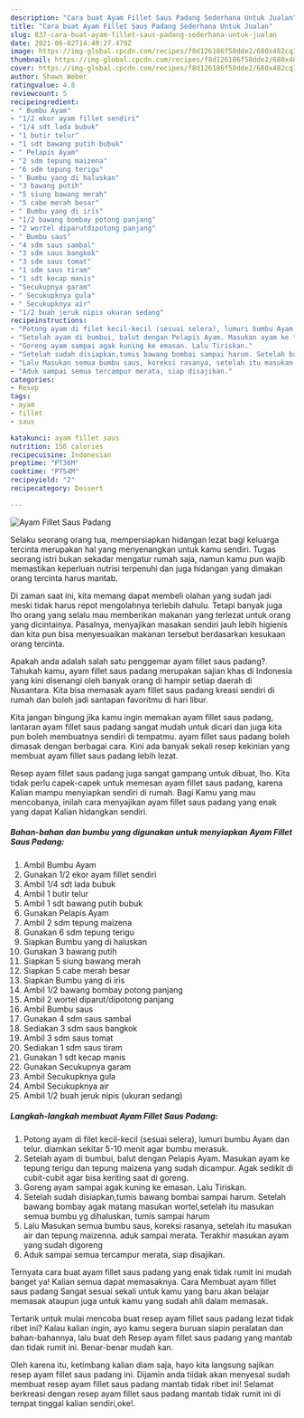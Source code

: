 ```yaml
---
description: "Cara buat Ayam Fillet Saus Padang Sederhana Untuk Jualan"
title: "Cara buat Ayam Fillet Saus Padang Sederhana Untuk Jualan"
slug: 837-cara-buat-ayam-fillet-saus-padang-sederhana-untuk-jualan
date: 2021-06-02T14:49:27.479Z
image: https://img-global.cpcdn.com/recipes/f8d126186f58dde2/680x482cq70/ayam-fillet-saus-padang-foto-resep-utama.jpg
thumbnail: https://img-global.cpcdn.com/recipes/f8d126186f58dde2/680x482cq70/ayam-fillet-saus-padang-foto-resep-utama.jpg
cover: https://img-global.cpcdn.com/recipes/f8d126186f58dde2/680x482cq70/ayam-fillet-saus-padang-foto-resep-utama.jpg
author: Shawn Weber
ratingvalue: 4.8
reviewcount: 5
recipeingredient:
- " Bumbu Ayam"
- "1/2 ekor ayam fillet sendiri"
- "1/4 sdt lada bubuk"
- "1 butir telur"
- "1 sdt bawang putih bubuk"
- " Pelapis Ayam"
- "2 sdm tepung maizena"
- "6 sdm tepung terigu"
- " Bumbu yang di haluskan"
- "3 bawang putih"
- "5 siung bawang merah"
- "5 cabe merah besar"
- " Bumbu yang di iris"
- "1/2 bawang bombay potong panjang"
- "2 wortel diparutdipotong panjang"
- " Bumbu saus"
- "4 sdm saus sambal"
- "3 sdm saus bangkok"
- "3 sdm saus tomat"
- "1 sdm saus tiram"
- "1 sdt kecap manis"
- "Secukupnya garam"
- " Secukupknya gula"
- " Secukupknya air"
- "1/2 buah jeruk nipis ukuran sedang"
recipeinstructions:
- "Potong ayam di filet kecil-kecil (sesuai selera), lumuri bumbu Ayam dan telur. diamkan sekitar 5-10 menit agar bumbu merasuk."
- "Setelah ayam di bumbui, balut dengan Pelapis Ayam. Masukan ayam ke tepung terigu dan tepung maizena yang sudah dicampur. Agak sedikit di cubit-cubit agar bisa keriting saat di goreng."
- "Goreng ayam sampai agak kuning ke emasan. Lalu Tiriskan."
- "Setelah sudah disiapkan,tumis bawang bombai sampai harum. Setelah bawang bombay agak matang masukan wortel,setelah itu masukan semua bumbu yg dihaluskan, tumis sampai harum"
- "Lalu Masukan semua bumbu saus, koreksi rasanya, setelah itu masukan air dan tepung maizenna. aduk sampai merata. Terakhir masukan ayam yang sudah digoreng"
- "Aduk sampai semua tercampur merata, siap disajikan."
categories:
- Resep
tags:
- ayam
- fillet
- saus

katakunci: ayam fillet saus 
nutrition: 156 calories
recipecuisine: Indonesian
preptime: "PT36M"
cooktime: "PT54M"
recipeyield: "2"
recipecategory: Dessert

---
```



![Ayam Fillet Saus Padang](https://img-global.cpcdn.com/recipes/f8d126186f58dde2/680x482cq70/ayam-fillet-saus-padang-foto-resep-utama.jpg)

Selaku seorang orang tua, mempersiapkan hidangan lezat bagi keluarga tercinta merupakan hal yang menyenangkan untuk kamu sendiri. Tugas seorang istri bukan sekadar mengatur rumah saja, namun kamu pun wajib memastikan keperluan nutrisi terpenuhi dan juga hidangan yang dimakan orang tercinta harus mantab.

Di zaman  saat ini, kita memang dapat membeli olahan yang sudah jadi meski tidak harus repot mengolahnya terlebih dahulu. Tetapi banyak juga lho orang yang selalu mau memberikan makanan yang terlezat untuk orang yang dicintainya. Pasalnya, menyajikan masakan sendiri jauh lebih higienis dan kita pun bisa menyesuaikan makanan tersebut berdasarkan kesukaan orang tercinta. 



Apakah anda adalah salah satu penggemar ayam fillet saus padang?. Tahukah kamu, ayam fillet saus padang merupakan sajian khas di Indonesia yang kini disenangi oleh banyak orang di hampir setiap daerah di Nusantara. Kita bisa memasak ayam fillet saus padang kreasi sendiri di rumah dan boleh jadi santapan favoritmu di hari libur.

Kita jangan bingung jika kamu ingin memakan ayam fillet saus padang, lantaran ayam fillet saus padang sangat mudah untuk dicari dan juga kita pun boleh membuatnya sendiri di tempatmu. ayam fillet saus padang boleh dimasak dengan berbagai cara. Kini ada banyak sekali resep kekinian yang membuat ayam fillet saus padang lebih lezat.

Resep ayam fillet saus padang juga sangat gampang untuk dibuat, lho. Kita tidak perlu capek-capek untuk memesan ayam fillet saus padang, karena Kalian mampu menyiapkan sendiri di rumah. Bagi Kamu yang mau mencobanya, inilah cara menyajikan ayam fillet saus padang yang enak yang dapat Kalian hidangkan sendiri.

<!--inarticleads1-->

##### Bahan-bahan dan bumbu yang digunakan untuk menyiapkan Ayam Fillet Saus Padang:

1. Ambil  Bumbu Ayam
1. Gunakan 1/2 ekor ayam fillet sendiri
1. Ambil 1/4 sdt lada bubuk
1. Ambil 1 butir telur
1. Ambil 1 sdt bawang putih bubuk
1. Gunakan  Pelapis Ayam
1. Ambil 2 sdm tepung maizena
1. Gunakan 6 sdm tepung terigu
1. Siapkan  Bumbu yang di haluskan
1. Gunakan 3 bawang putih
1. Siapkan 5 siung bawang merah
1. Siapkan 5 cabe merah besar
1. Siapkan  Bumbu yang di iris
1. Ambil 1/2 bawang bombay potong panjang
1. Ambil 2 wortel diparut/dipotong panjang
1. Ambil  Bumbu saus
1. Gunakan 4 sdm saus sambal
1. Sediakan 3 sdm saus bangkok
1. Ambil 3 sdm saus tomat
1. Sediakan 1 sdm saus tiram
1. Gunakan 1 sdt kecap manis
1. Gunakan Secukupnya garam
1. Ambil  Secukupknya gula
1. Ambil  Secukupknya air
1. Ambil 1/2 buah jeruk nipis (ukuran sedang)




<!--inarticleads2-->

##### Langkah-langkah membuat Ayam Fillet Saus Padang:

1. Potong ayam di filet kecil-kecil (sesuai selera), lumuri bumbu Ayam dan telur. diamkan sekitar 5-10 menit agar bumbu merasuk.
1. Setelah ayam di bumbui, balut dengan Pelapis Ayam. Masukan ayam ke tepung terigu dan tepung maizena yang sudah dicampur. Agak sedikit di cubit-cubit agar bisa keriting saat di goreng.
1. Goreng ayam sampai agak kuning ke emasan. Lalu Tiriskan.
1. Setelah sudah disiapkan,tumis bawang bombai sampai harum. Setelah bawang bombay agak matang masukan wortel,setelah itu masukan semua bumbu yg dihaluskan, tumis sampai harum
1. Lalu Masukan semua bumbu saus, koreksi rasanya, setelah itu masukan air dan tepung maizenna. aduk sampai merata. Terakhir masukan ayam yang sudah digoreng
1. Aduk sampai semua tercampur merata, siap disajikan.




Ternyata cara buat ayam fillet saus padang yang enak tidak rumit ini mudah banget ya! Kalian semua dapat memasaknya. Cara Membuat ayam fillet saus padang Sangat sesuai sekali untuk kamu yang baru akan belajar memasak ataupun juga untuk kamu yang sudah ahli dalam memasak.

Tertarik untuk mulai mencoba buat resep ayam fillet saus padang lezat tidak ribet ini? Kalau kalian ingin, ayo kamu segera buruan siapin peralatan dan bahan-bahannya, lalu buat deh Resep ayam fillet saus padang yang mantab dan tidak rumit ini. Benar-benar mudah kan. 

Oleh karena itu, ketimbang kalian diam saja, hayo kita langsung sajikan resep ayam fillet saus padang ini. Dijamin anda tiidak akan menyesal sudah membuat resep ayam fillet saus padang mantab tidak ribet ini! Selamat berkreasi dengan resep ayam fillet saus padang mantab tidak rumit ini di tempat tinggal kalian sendiri,oke!.

